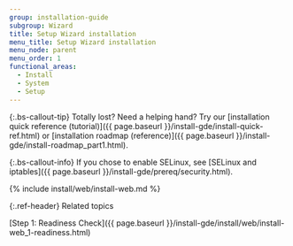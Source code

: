 ```yaml
---
group: installation-guide
subgroup: Wizard
title: Setup Wizard installation
menu_title: Setup Wizard installation
menu_node: parent
menu_order: 1
functional_areas:
  - Install
  - System
  - Setup
---
```


{:.bs-callout-tip}
Totally lost? Need a helping hand? Try our [installation quick reference (tutorial)]({{ page.baseurl }}/install-gde/install-quick-ref.html) or [installation roadmap (reference)]({{ page.baseurl }}/install-gde/install-roadmap_part1.html).

{:.bs-callout-info}
If you chose to enable SELinux, see [SELinux and iptables]({{ page.baseurl }}/install-gde/prereq/security.html).

{% include install/web/install-web.md %}

{:.ref-header}
Related topics

[Step 1: Readiness Check]({{ page.baseurl }}/install-gde/install/web/install-web_1-readiness.html)

